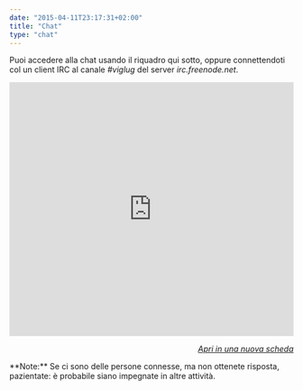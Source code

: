 ```yaml
---
date: "2015-04-11T23:17:31+02:00"
title: "Chat"
type: "chat"
---
```


Puoi accedere alla chat usando il riquadro qui sotto, oppure connettendoti col un client IRC al canale *#viglug* del server *irc.freenode.net*.
<iframe style="border: 0; width: 100%; height: 450px;" src="https://kiwiirc.com/client/irc.freenode.net/?nick=ospite_viglug|?#viglug" width="300" height="150"></iframe>
<p style="font-style: italic; text-align: right"><a href="https://kiwiirc.com/client/irc.freenode.net/?nick=ospite_viglug|?#viglug" target="_blank">Apri in una nuova scheda</a></p>
**Note:** Se ci sono delle persone connesse, ma non ottenete risposta, pazientate: è probabile siano impegnate in altre attività.
